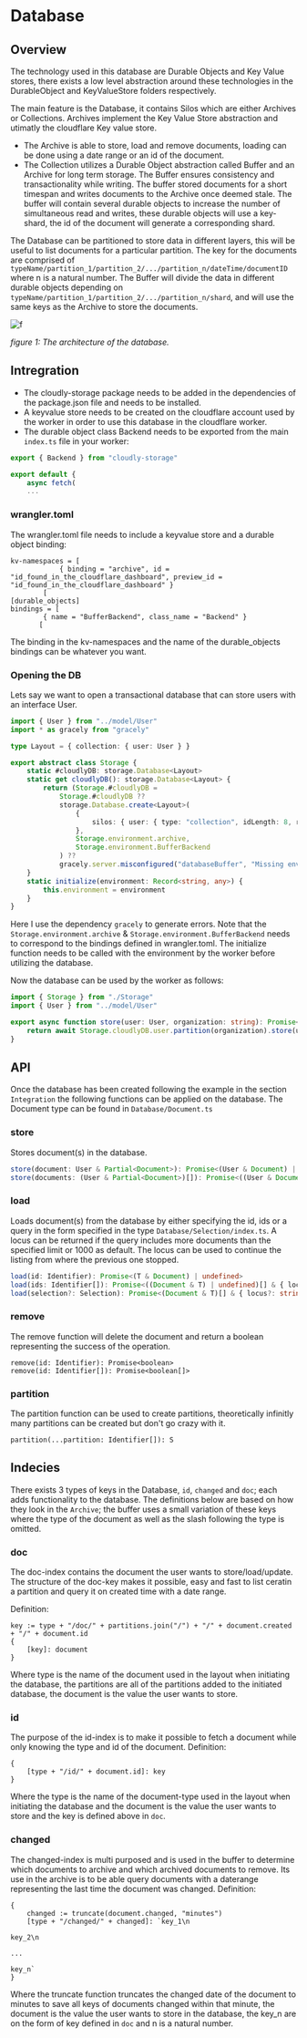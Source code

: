 # Database

## Overview
The technology used in this database are Durable Objects and Key Value stores, there exists a low level abstraction around these technologies in the DurableObject and KeyValueStore folders respectively.

The main feature is the Database, it contains Silos which are either Archives or Collections. Archives implement the Key Value Store abstraction and utimatly the cloudflare Key value store. 
- The Archive is able to store, load and remove documents, loading can be done using a date range or an id of the document.
- The Collection utilizes a Durable Object abstraction called Buffer and an Archive for long term storage. The Buffer ensures consistency and transactionality while writing. The buffer stored documents for a short timespan and writes documents to the Archive once deemed stale. The buffer will contain several durable objects to increase the number of simultaneous read and writes, these durable objects will use a key-shard, the id of the document will generate a corresponding shard.

The Database can be partitioned to store data in different layers, this will be useful to list documents for a particular partition. The key for the documents are comprised of `typeName/partition_1/partition_2/.../partition_n/dateTime/documentID` where n is a natural number. The Buffer will divide the data in different durable objects depending on `typeName/partition_1/partition_2/.../partition_n/shard`, and will use the same keys as the Archive to store the documents.

![f](https://user-images.githubusercontent.com/79835961/183652283-8623068b-e8e2-47ab-ad63-691375a9e26b.png)

_figure 1: The architecture of the database._

## Intregration
- The cloudly-storage package needs to be added in the dependencies of the package.json file and needs to be installed.
- A keyvalue store needs to be created on the cloudflare account used by the worker in order to use this database in the cloudflare worker.
- The durable object class Backend needs to be exported from the main ```index.ts``` file in your worker:
```ts
export { Backend } from "cloudly-storage"

export default {
	async fetch(
	...
```

### wrangler.toml
The wrangler.toml file needs to include a keyvalue store and a durable object binding:
```
kv-namespaces = [
			{ binding = "archive", id = "id_found_in_the_cloudflare_dashboard", preview_id = "id_found_in_the_cloudflare_dashboard" }
		[
[durable_objects]
bindings = [
		{ name = "BufferBackend", class_name = "Backend" }
	   [
```
The binding in the kv-namespaces and the name of the durable_objects bindings can be whatever you want.

### Opening the DB
Lets say we want to open a transactional database that can store users with an interface User.
```ts
import { User } from "../model/User"
import * as gracely from "gracely"

type Layout = { collection: { user: User } }

export abstract class Storage {
	static #cloudlyDB: storage.Database<Layout>
	static get cloudlyDB(): storage.Database<Layout> {
		return (Storage.#cloudlyDB =
			Storage.#cloudlyDB ??
			storage.Database.create<Layout>(
				{
					silos: { user: { type: "collection", idLength: 8, retainChanged: true } },
				},
				Storage.environment.archive,
				Storage.environment.BufferBackend
			) ??
			gracely.server.misconfigured("databaseBuffer", "Missing environment variables to open database."))
	}
	static initialize(environment: Record<string, any>) {
		this.environment = environment
	}
}
```
Here I use the dependency `gracely` to generate errors. Note that the `Storage.environment.archive` & `Storage.environment.BufferBackend` needs to correspond to the bindings defined in wrangler.toml. The initialize function needs to be called with the environment by the worker before utilizing the database.

Now the database can be used by the worker as follows:
```ts
import { Storage } from "./Storage"
import { User } from "../model/User"

export async function store(user: User, organization: string): Promise<User> {
	return await Storage.cloudlyDB.user.partition(organization).store(user)
}
```

## API
Once the database has been created following the example in the section `Integration` the following functions can be applied on the database. The Document type can be found in `Database/Document.ts`

### store
Stores document(s) in the database.
```ts
store(document: User & Partial<Document>): Promise<(User & Document) | undefined>
store(documents: (User & Partial<Document>)[]): Promise<((User & Document) | undefined)[]>
```
### load
Loads document(s) from the database by either specifying the id, ids or a query in the form specified in the type `Database/Selection/index.ts`. A locus can be returned if the query includes more documents than the specified limit or 1000 as default. The locus can be used to continue the listing from where the previous one stopped.

```ts
load(id: Identifier): Promise<(T & Document) | undefined>
load(ids: Identifier[]): Promise<((Document & T) | undefined)[] & { locus?: string }>
load(selection?: Selection): Promise<(Document & T)[] & { locus?: string }>
```
### remove
The remove function will delete the document and return a boolean representing the success of the operation.
```
remove(id: Identifier): Promise<boolean>
remove(id: Identifier[]): Promise<boolean[]>
```
### partition
The partition function can be used to create partitions, theoretically infinitly many partitions can be created but don't go crazy with it.
```
partition(...partition: Identifier[]): S 
```
## Indecies
There exists 3 types of keys in the Database, `id`, `changed` and `doc`; each adds functionality to the database.
The definitions below are based on how they look in the `Archive`; the buffer uses a small variation of these keys where the type of the document as well as the slash following the type is omitted.

### doc
The doc-index contains the document the user wants to store/load/update.
The structure of the doc-key makes it possible, easy and fast to list ceratin a partition and query it on created time with a date range.

Definition:
```
key := type + "/doc/" + partitions.join("/") + "/" + document.created + "/" + document.id
{
	[key]: document
}
```
Where type is the name of the document used in the layout when initiating the database, the partitions are all of the partitions added to the initiated database, the document is the value the user wants to store.



### id
The purpose of the id-index is to make it possible to fetch a document while only knowing the type and id of the document.
Definition: 
```
{
	[type + "/id/" + document.id]: key
}
```
Where the type is the name of the document-type used in the layout when initiating the database and the document is the value the user wants to store and the key is defined above in `doc`.

### changed 
The changed-index is multi purposed and is used in the buffer to determine which documents to archive and which archived documents to remove. Its use in the archive is to be able query documents with a daterange representing the last time the document was changed.
Definition: 
```
{
	changed := truncate(document.changed, "minutes")
	[type + "/changed/" + changed]: `key_1\n
																	 key_2\n
																	 ...
																	 key_n`
}
```
Where the truncate function truncates the changed date of the document to minutes to save all keys of documents changed within that minute, the document is the value the user wants to store in the database, the key_n are on the form of key defined in `doc` and n is a natural number.
